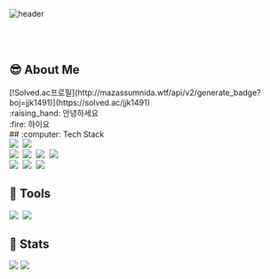 ![header](https://capsule-render.vercel.app/api?type=waving&color=gradient&height=300&section=header&text=Good%20to%20see%20you%20%F0%9F%A4%97)
<br/><br/><br/><br/>

## :sunglasses: About Me
<div align="left">
  [!Solved.ac프로필](http://mazassumnida.wtf/api/v2/generate_badge?boj=jjk1491)](https://solved.ac/jjk1491)<br/>
:raising_hand: 안녕하세요<br/>
:fire: 하이요<br/>
</div>
## :computer: Tech Stack
<div align="left">
  <img src="https://img.shields.io/badge/Java-265A8F.svg?style=flat-square&logo=java&logoColor=white" />&nbsp
  <img src="https://img.shields.io/badge/Spring-6DB33F.svg?style=flat-square&logo=spring&logoColor=white" />&nbsp
</div>

<div align="left">
  <img src="https://img.shields.io/badge/python-3670A0?style=flat-square&logo=python&logoColor=ffdd54" />&nbsp
  <img src="https://img.shields.io/badge/pandas-150458.svg?style=flat-square&logo=pandas&logoColor=white" />&nbsp
  <img src="https://img.shields.io/badge/numpy-4d77cf.svg?style=flat-square&logo=numpy&logoColor=white" />&nbsp
  <img src="https://img.shields.io/badge/Matplotlib-11557c.svg?style=flat-square&logo=Matplotlib&logoColor=white" />&nbsp
</div>
<div align="left">
  <img src="https://img.shields.io/badge/MySQL-4479A1?style=flat-square&logo=MySQL&logoColor=white"/>&nbsp
  <img src="https://img.shields.io/badge/PostgreSQL-232F3E.svg?style=flat-square&logo=PostgreSQL&logoColor=white" />&nbsp
  <img src="https://img.shields.io/badge/Supabase-6DB33F.svg?style=flat-square&logo=supabase&logoColor=white" />&nbsp
</div>

## :hammer: Tools
<div align="left">
  <img src="https://img.shields.io/badge/github-181717.svg?style=for-the-badge&logo=github&logoColor=white" />&nbsp
  <img src="https://img.shields.io/badge/Notion-F3F3F3.svg?style=for-the-badge&logo=notion&logoColor=black" />&nbsp
</div>

## 🏅 Stats
  <div align= "left"> 
  <div> <img src="https://github-readme-stats.vercel.app/api?username=LDK-Officail_color=180,00000000,&title_color=000000&text_color=000000"/> 
    <img src="https://github-readme-stats.vercel.app/api/top-langs/?username=LDK-Officail&layout=compact&bg_color=180,00000000,&title_color=000000&text_color=000000"/> </div> 
    </div>


<!--
**LDK-Official/LDK-Official** is a ✨ _special_ ✨ repository because its `README.md` (this file) appears on your GitHub profile.

Here are some ideas to get you started:

- 🔭 I’m currently working on ...
- 🌱 I’m currently learning ...
- 👯 I’m looking to collaborate on ...
- 🤔 I’m looking for help with ...
- 💬 Ask me about ...
- 📫 How to reach me: ...
- 😄 Pronouns: ...
- ⚡ Fun fact: ...
-->
